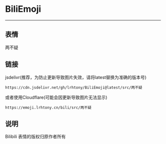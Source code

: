 # BiliEmoji
---
## 表情
两不疑
## 链接
jsdelivr(推荐，为防止更新导致图片失效，请将latest替换为准确的版本号)
```
https://cdn.jsdelivr.net/gh/lrhtony/BiliEmoji@latest/src/两不疑
```
或者使用Cloudflare(可能会因更新导致图片无法显示)
```
https://emoji.lrhtony.cn/bili/src/两不疑
```
## 说明
Bilibili 表情的版权归原作者所有
